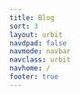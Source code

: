 ```yaml
---
title: Blog
sort: 3
layout: urbit
navdpad: false
navmode: navbar
navclass: urbit
navhome: /
footer: true
---
```


<list dataPreview="true" dataType="post" className="blog"></list>
